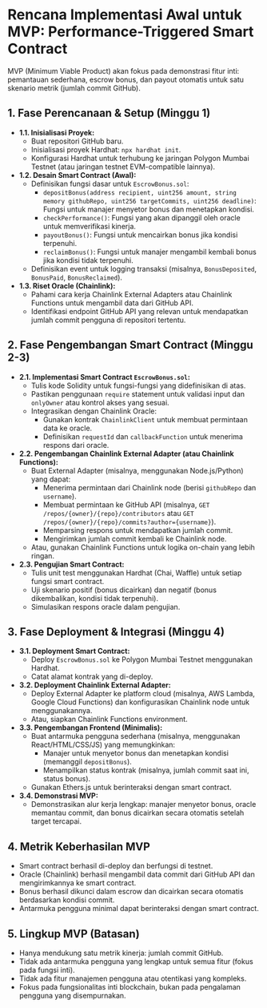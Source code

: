 # Rencana Implementasi Awal untuk MVP: Performance-Triggered Smart Contract

MVP (Minimum Viable Product) akan fokus pada demonstrasi fitur inti: pemantauan sederhana, escrow bonus, dan payout otomatis untuk satu skenario metrik (jumlah commit GitHub).

## 1. Fase Perencanaan & Setup (Minggu 1)

*   **1.1. Inisialisasi Proyek:**
    *   Buat repositori GitHub baru.
    *   Inisialisasi proyek Hardhat: `npx hardhat init`.
    *   Konfigurasi Hardhat untuk terhubung ke jaringan Polygon Mumbai Testnet (atau jaringan testnet EVM-compatible lainnya).
*   **1.2. Desain Smart Contract (Awal):**
    *   Definisikan fungsi dasar untuk `EscrowBonus.sol`:
        *   `depositBonus(address recipient, uint256 amount, string memory githubRepo, uint256 targetCommits, uint256 deadline)`: Fungsi untuk manajer menyetor bonus dan menetapkan kondisi.
        *   `checkPerformance()`: Fungsi yang akan dipanggil oleh oracle untuk memverifikasi kinerja.
        *   `payoutBonus()`: Fungsi untuk mencairkan bonus jika kondisi terpenuhi.
        *   `reclaimBonus()`: Fungsi untuk manajer mengambil kembali bonus jika kondisi tidak terpenuhi.
    *   Definisikan event untuk logging transaksi (misalnya, `BonusDeposited`, `BonusPaid`, `BonusReclaimed`).
*   **1.3. Riset Oracle (Chainlink):**
    *   Pahami cara kerja Chainlink External Adapters atau Chainlink Functions untuk mengambil data dari GitHub API.
    *   Identifikasi endpoint GitHub API yang relevan untuk mendapatkan jumlah commit pengguna di repositori tertentu.

## 2. Fase Pengembangan Smart Contract (Minggu 2-3)

*   **2.1. Implementasi Smart Contract `EscrowBonus.sol`:**
    *   Tulis kode Solidity untuk fungsi-fungsi yang didefinisikan di atas.
    *   Pastikan penggunaan `require` statement untuk validasi input dan `onlyOwner` atau kontrol akses yang sesuai.
    *   Integrasikan dengan Chainlink Oracle:
        *   Gunakan kontrak `ChainlinkClient` untuk membuat permintaan data ke oracle.
        *   Definisikan `requestId` dan `callbackFunction` untuk menerima respons dari oracle.
*   **2.2. Pengembangan Chainlink External Adapter (atau Chainlink Functions):**
    *   Buat External Adapter (misalnya, menggunakan Node.js/Python) yang dapat:
        *   Menerima permintaan dari Chainlink node (berisi `githubRepo` dan `username`).
        *   Membuat permintaan ke GitHub API (misalnya, `GET /repos/{owner}/{repo}/contributors` atau `GET /repos/{owner}/{repo}/commits?author={username}`).
        *   Memparsing respons untuk mendapatkan jumlah commit.
        *   Mengirimkan jumlah commit kembali ke Chainlink node.
    *   Atau, gunakan Chainlink Functions untuk logika on-chain yang lebih ringan.
*   **2.3. Pengujian Smart Contract:**
    *   Tulis unit test menggunakan Hardhat (Chai, Waffle) untuk setiap fungsi smart contract.
    *   Uji skenario positif (bonus dicairkan) dan negatif (bonus dikembalikan, kondisi tidak terpenuhi).
    *   Simulasikan respons oracle dalam pengujian.

## 3. Fase Deployment & Integrasi (Minggu 4)

*   **3.1. Deployment Smart Contract:**
    *   Deploy `EscrowBonus.sol` ke Polygon Mumbai Testnet menggunakan Hardhat.
    *   Catat alamat kontrak yang di-deploy.
*   **3.2. Deployment Chainlink External Adapter:**
    *   Deploy External Adapter ke platform cloud (misalnya, AWS Lambda, Google Cloud Functions) dan konfigurasikan Chainlink node untuk menggunakannya.
    *   Atau, siapkan Chainlink Functions environment.
*   **3.3. Pengembangan Frontend (Minimalis):**
    *   Buat antarmuka pengguna sederhana (misalnya, menggunakan React/HTML/CSS/JS) yang memungkinkan:
        *   Manajer untuk menyetor bonus dan menetapkan kondisi (memanggil `depositBonus`).
        *   Menampilkan status kontrak (misalnya, jumlah commit saat ini, status bonus).
    *   Gunakan Ethers.js untuk berinteraksi dengan smart contract.
*   **3.4. Demonstrasi MVP:**
    *   Demonstrasikan alur kerja lengkap: manajer menyetor bonus, oracle memantau commit, dan bonus dicairkan secara otomatis setelah target tercapai.

## 4. Metrik Keberhasilan MVP

*   Smart contract berhasil di-deploy dan berfungsi di testnet.
*   Oracle (Chainlink) berhasil mengambil data commit dari GitHub API dan mengirimkannya ke smart contract.
*   Bonus berhasil dikunci dalam escrow dan dicairkan secara otomatis berdasarkan kondisi commit.
*   Antarmuka pengguna minimal dapat berinteraksi dengan smart contract.

## 5. Lingkup MVP (Batasan)

*   Hanya mendukung satu metrik kinerja: jumlah commit GitHub.
*   Tidak ada antarmuka pengguna yang lengkap untuk semua fitur (fokus pada fungsi inti).
*   Tidak ada fitur manajemen pengguna atau otentikasi yang kompleks.
*   Fokus pada fungsionalitas inti blockchain, bukan pada pengalaman pengguna yang disempurnakan.
